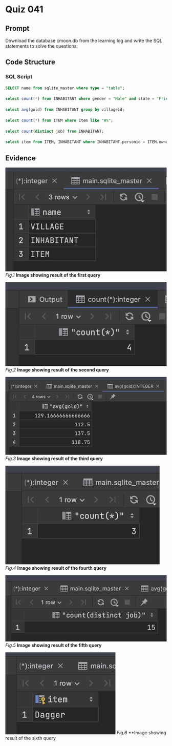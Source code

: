 # Quiz 041

## Prompt
Download the database cmoon.db from the learning log and write the SQL statements to solve the questions.

## Code Structure

### SQL Script
```.sql
SELECT name from sqlite_master where type = "table";

select count(*) from INHABITANT where gender = "Male" and state = "Friendly";

select avg(gold) from INHABITANT group by villageid;

select count(*) from ITEM where item like "A%";

select count(distinct job) from INHABITANT;

select item from ITEM, INHABITANT where INHABITANT.personid = ITEM.owner and INHABITANT.job = "Herbalist";
```

## Evidence

![](/Assets/Quiz044_EvidenceA.jpg)
*Fig.1* **Image showing result of the first query**

![](/Assets/Quiz044_EvidenceB.jpg)
*Fig.2* **Image showing result of the second query**

![](/Assets/Quiz044_EvidenceC.jpg)
*Fig.3* **Image showing result of the third query**

![](/Assets/Quiz044_EvidenceD.jpg)
*Fig.4* **Image showing result of the fourth query**

![](/Assets/Quiz044_EvidenceE.jpg)
*Fig.5* **Image showing result of the fifth query**

![](/Assets/Quiz044_EvidenceF.jpg)
*Fig.6* **Image showing result of the sixth query



